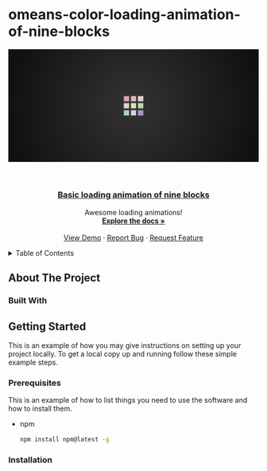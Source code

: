 # omeans-color-loading-animation-of-nine-blocks

<!-- [![Contributors][contributors-shield]][contributors-url]
[![Forks][forks-shield]][forks-url]
[![Stargazers][stars-shield]][stars-url]
[![Issues][issues-shield]][issues-url]
[![MIT License][license-shield]][license-url]
[![LinkedIn][linkedin-shield]][linkedin-url] -->
[![Watch the video](previ.png)](https://youtu.be/de0j_FO4vwE)


<!-- PROJECT LOGO -->
<br />
<div align="center">
  <a href="https://github.com/omeans-team/omeans-color-loading-animation-of-nine-blocks">
    <!-- <img src="previ.png" alt="Logo"> -->
  <h3 align="center">Basic loading animation of nine blocks</h3>
  </a>


  <p align="center">
    Awesome loading animations!
    <br />
    <a href="https://github.com/omeans-team/omeans-color-loading-animation-of-nine-blocks"><strong>Explore the docs »</strong></a>
    <br />
    <br />
    <a href="https://youtu.be/de0j_FO4vwE">View Demo</a>
    ·
    <a href="https://github.com/omeans-team/omeans-color-loading-animation-of-nine-blocks/issues">Report Bug</a>
    ·
    <a href="https://github.com/omeans-team/omeans-color-loading-animation-of-nine-blocks/issues">Request Feature</a>
  </p>
</div>

<!-- TABLE OF CONTENTS -->
<details>
  <summary>Table of Contents</summary>
  <ol>
    <li>
      <a href="#about-the-project">About The Project</a>
      <ul>
        <li><a href="#built-with">Built With</a></li>
      </ul>
    </li>
    <li>
      <a href="#getting-started">Getting Started</a>
      <ul>
        <li><a href="#prerequisites">Prerequisites</a></li>
        <li><a href="#installation">Installation</a></li>
      </ul>
    </li>
    <li><a href="#usage">Usage</a></li>
    <li><a href="#roadmap">Roadmap</a></li>
    <li><a href="#contributing">Contributing</a></li>
    <li><a href="#license">License</a></li>
    <li><a href="#contact">Contact</a></li>
    <li><a href="#acknowledgments">Acknowledgments</a></li>
  </ol>
</details>


<!-- ABOUT THE PROJECT -->
## About The Project

### Built With


<!-- GETTING STARTED -->
## Getting Started

This is an example of how you may give instructions on setting up your project locally.
To get a local copy up and running follow these simple example steps.

### Prerequisites

This is an example of how to list things you need to use the software and how to install them.
* npm
  ```sh
  npm install npm@latest -g
  ```

### Installation

